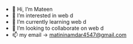 - 👋 Hi, I’m Mateen
- 👀 I’m interested in web d
- 🌱 I’m currently learning web d
- 💞️ I’m looking to collaborate on web d
- 📫 my email -> matininamdar4547@gmail.com

<!---
77mateen/77mateen is a ✨ special ✨ repository because its `README.md` (this file) appears on your GitHub profile.
You can click the Preview link to take a look at your changes.
--->

